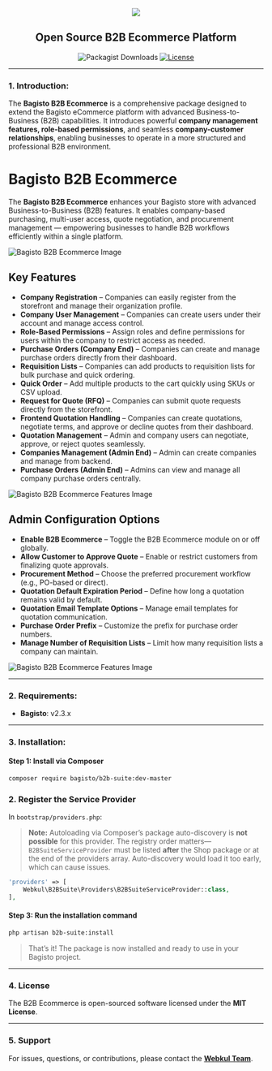 <p align="center">
    <img src="https://bagisto.com/wp-content/themes/bagisto/images/logo.png" />
    <h2 align="center">Open Source B2B Ecommerce Platform</h2>
</p>


<p align="center">
    <img alt="Packagist Downloads" src="https://img.shields.io/packagist/dt/bagisto/b2b-suite"> 
    <a href="https://packagist.org/packages/bagisto/b2b-suite"><img src="https://poser.pugx.org/bagisto/b2b-suite/license.svg" alt="License"></a>
</p>

---

### 1. Introduction:

The **Bagisto B2B Ecommerce** is a comprehensive package designed to extend the Bagisto eCommerce platform with advanced Business-to-Business (B2B) capabilities. It introduces powerful **company management features, role-based permissions**, and seamless **company-customer relationships**, enabling businesses to operate in a more structured and professional B2B environment.

# Bagisto B2B Ecommerce

The **Bagisto B2B Ecommerce** enhances your Bagisto store with advanced Business-to-Business (B2B) features. It enables company-based purchasing, multi-user access, quote negotiation, and procurement management — empowering businesses to handle B2B workflows efficiently within a single platform.

![Bagisto B2B Ecommerce Image](https://github.com/bagisto/temp-media/blob/master/b2b-ecommerce-main-banner.webp)


## Key Features

* **Company Registration** – Companies can easily register from the storefront and manage their organization profile.
* **Company User Management** – Companies can create users under their account and manage access control.
* **Role-Based Permissions** – Assign roles and define permissions for users within the company to restrict access as needed.
* **Purchase Orders (Company End)** – Companies can create and manage purchase orders directly from their dashboard.
* **Requisition Lists** – Companies can add products to requisition lists for bulk purchase and quick ordering.
* **Quick Order** – Add multiple products to the cart quickly using SKUs or CSV upload.
* **Request for Quote (RFQ)** – Companies can submit quote requests directly from the storefront.
* **Frontend Quotation Handling** – Companies can create quotations, negotiate terms, and approve or decline quotes from their dashboard.
* **Quotation Management** – Admin and company users can negotiate, approve, or reject quotes seamlessly.
* **Companies Management (Admin End)** – Admin can create companies and manage from backend.
* **Purchase Orders (Admin End)** – Admins can view and manage all company purchase orders centrally.

![Bagisto B2B Ecommerce Features Image](https://github.com/bagisto/temp-media/blob/master/b2b-ecommerce-feature-list.webp)

## Admin Configuration Options

* **Enable B2B Ecommerce** – Toggle the B2B Ecommerce module on or off globally.
* **Allow Customer to Approve Quote** – Enable or restrict customers from finalizing quote approvals.
* **Procurement Method** – Choose the preferred procurement workflow (e.g., PO-based or direct).
* **Quotation Default Expiration Period** – Define how long a quotation remains valid by default.
* **Quotation Email Template Options** – Manage email templates for quotation communication.
* **Purchase Order Prefix** – Customize the prefix for purchase order numbers.
* **Manage Number of Requisition Lists** – Limit how many requisition lists a company can maintain.

![Bagisto B2B Ecommerce Features Image](https://github.com/bagisto/temp-media/blob/master/b2b-ecommerce-admin-feature-list.webp)

---


### 2. Requirements:

* **Bagisto**: v2.3.x

---

### 3. Installation:

#### Step 1: Install via Composer

```bash
composer require bagisto/b2b-suite:dev-master
```

### 2. Register the Service Provider

In `bootstrap/providers.php`:

> **Note:** Autoloading via Composer’s package auto-discovery is **not possible** for this provider. The registry order matters—`B2BSuiteServiceProvider` must be listed **after** the Shop package or at the end of the providers array. Auto-discovery would load it too early, which can cause issues.

```php
'providers' => [
    Webkul\B2BSuite\Providers\B2BSuiteServiceProvider::class,
],
```

#### Step 3: Run the installation command

```bash
php artisan b2b-suite:install
```

> That’s it! The package is now installed and ready to use in your Bagisto project.

---

### 4. License

The B2B Ecommerce is open-sourced software licensed under the **MIT License**.

---

### 5. Support

For issues, questions, or contributions, please contact the **[Webkul Team](https://webkul.com/contacts/)**.